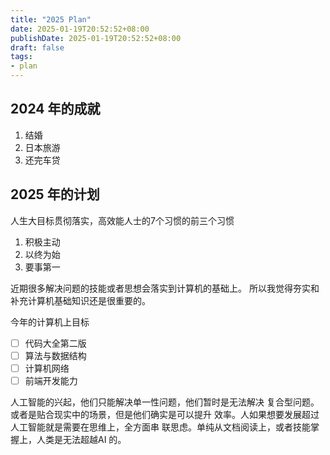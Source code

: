 ```yaml
---
title: "2025 Plan"
date: 2025-01-19T20:52:52+08:00
publishDate: 2025-01-19T20:52:52+08:00
draft: false
tags:
- plan
---
```


## 2024 年的成就

1. 结婚
2. 日本旅游
3. 还完车贷

## 2025 年的计划

人生大目标贯彻落实，高效能人士的7个习惯的前三个习惯

1. 积极主动
2. 以终为始
3. 要事第一


近期很多解决问题的技能或者思想会落实到计算机的基础上。
所以我觉得夯实和补充计算机基础知识还是很重要的。

今年的计算机上目标

- [ ] 代码大全第二版
- [ ] 算法与数据结构
- [ ] 计算机网络
- [ ] 前端开发能力

人工智能的兴起，他们只能解决单一性问题，他们暂时是无法解决
复合型问题。或者是贴合现实中的场景，但是他们确实是可以提升
效率。人如果想要发展超过人工智能就是需要在思维上，全方面串
联思虑。单纯从文档阅读上，或者技能掌握上，人类是无法超越AI
的。

